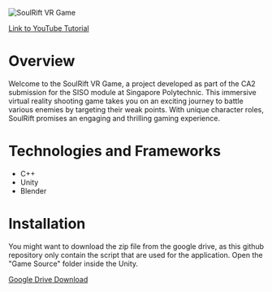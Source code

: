 ![SoulRift VR Game](https://github.com/SuMyatMyatHtay/SoulRift/assets/99980566/f7242a3e-51e3-41db-bb7b-22d65957ad98)

[Link to YouTube Tutorial](https://www.youtube.com/watch?v=fhmGhLAPDWM)

# Overview

Welcome to the SoulRift VR Game, a project developed as part of the CA2 submission for the SISO module at Singapore Polytechnic. This immersive virtual reality shooting game takes you on an exciting journey to battle various enemies by targeting their weak points. With unique character roles, SoulRift promises an engaging and thrilling gaming experience.

# Technologies and Frameworks

- C++
- Unity
- Blender

# Installation 

You might want to download the zip file from the google drive, as this github repository only contain the script that are used for the application. 
Open the "Game Source" folder inside the Unity. 

[Google Drive Download](https://drive.google.com/file/d/1ar-fi3mdME9RvfhTnKYRkWjgAThSgxxC/view)
